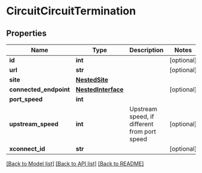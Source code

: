 # CircuitCircuitTermination

## Properties
Name | Type | Description | Notes
------------ | ------------- | ------------- | -------------
**id** | **int** |  | [optional] 
**url** | **str** |  | [optional] 
**site** | [**NestedSite**](NestedSite.md) |  | 
**connected_endpoint** | [**NestedInterface**](NestedInterface.md) |  | [optional] 
**port_speed** | **int** |  | 
**upstream_speed** | **int** | Upstream speed, if different from port speed | [optional] 
**xconnect_id** | **str** |  | [optional] 

[[Back to Model list]](../README.md#documentation-for-models) [[Back to API list]](../README.md#documentation-for-api-endpoints) [[Back to README]](../README.md)


